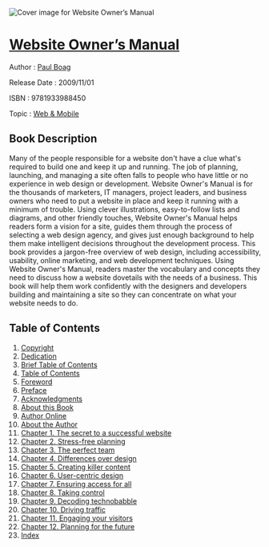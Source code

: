 ![Cover image for Website Owner’s Manual](https://imgdetail.ebookreading.net/cover/cover/web_mobile/EB9781933988450.jpg)

[Website Owner’s Manual](https://ebookreading.net/view/book/Website+Owner%E2%80%99s+Manual-EB9781933988450_1.html "Website Owner’s Manual")
====================================================================================================================

Author : [Paul Boag](https://ebookreading.net/search/author/Paul+Boag)

Release Date : 2009/11/01

ISBN : 9781933988450

Topic : [Web & Mobile](https://ebookreading.net/search/category/web-mobile)

Book Description
-----------------

 Many of the people responsible for a website don't have a clue what's required to build one and keep it up and running. The job of planning, launching, and managing a site often falls to people who have little or no experience in web design or development. Website Owner's Manual is for the thousands of marketers, IT managers, project leaders, and business owners who need to put a website in place and keep it running with a minimum of trouble. 
Using clever illustrations, easy-to-follow lists and diagrams, and other friendly touches, Website Owner's Manual helps readers form a vision for a site, guides them through the process of selecting a web design agency, and gives just enough background to help them make intelligent decisions throughout the development process. This book provides a jargon-free overview of web design, including accessibility, usability, online marketing, and web development techniques. Using Website Owner's Manual, readers master the vocabulary and concepts they need to discuss how a website dovetails with the needs of a business. This book will help them work confidently with the designers and developers building and maintaining a site so they can concentrate on what your website needs to do. 
              
Table of Contents
-----------------

1. [Copyright](https://ebookreading.net/view/book/Website+Owner%E2%80%99s+Manual-EB9781933988450_3.html)
1. [Dedication](https://ebookreading.net/view/book/Website+Owner%E2%80%99s+Manual-EB9781933988450_4.html)
1. [Brief Table of Contents](https://ebookreading.net/view/book/Website+Owner%E2%80%99s+Manual-EB9781933988450_5.html)
1. [Table of Contents](https://ebookreading.net/view/book/Website+Owner%E2%80%99s+Manual-EB9781933988450_6.html)
1. [Foreword](https://ebookreading.net/view/book/Website+Owner%E2%80%99s+Manual-EB9781933988450_7.html)
1. [Preface](https://ebookreading.net/view/book/Website+Owner%E2%80%99s+Manual-EB9781933988450_8.html)
1. [Acknowledgments](https://ebookreading.net/view/book/Website+Owner%E2%80%99s+Manual-EB9781933988450_9.html)
1. [About this Book](https://ebookreading.net/view/book/Website+Owner%E2%80%99s+Manual-EB9781933988450_10.html)
1. [Author Online](https://ebookreading.net/view/book/Website+Owner%E2%80%99s+Manual-EB9781933988450_11.html)
1. [About the Author](https://ebookreading.net/view/book/Website+Owner%E2%80%99s+Manual-EB9781933988450_12.html)
1. [Chapter 1. The secret to a successful website](https://ebookreading.net/view/book/Website+Owner%E2%80%99s+Manual-EB9781933988450_13.html)
1. [Chapter 2. Stress-free planning](https://ebookreading.net/view/book/Website+Owner%E2%80%99s+Manual-EB9781933988450_14.html)
1. [Chapter 3. The perfect team](https://ebookreading.net/view/book/Website+Owner%E2%80%99s+Manual-EB9781933988450_15.html)
1. [Chapter 4. Differences over design](https://ebookreading.net/view/book/Website+Owner%E2%80%99s+Manual-EB9781933988450_16.html)
1. [Chapter 5. Creating killer content](https://ebookreading.net/view/book/Website+Owner%E2%80%99s+Manual-EB9781933988450_17.html)
1. [Chapter 6. User-centric design](https://ebookreading.net/view/book/Website+Owner%E2%80%99s+Manual-EB9781933988450_18.html)
1. [Chapter 7. Ensuring access for all](https://ebookreading.net/view/book/Website+Owner%E2%80%99s+Manual-EB9781933988450_19.html)
1. [Chapter 8. Taking control](https://ebookreading.net/view/book/Website+Owner%E2%80%99s+Manual-EB9781933988450_20.html)
1. [Chapter 9. Decoding technobabble](https://ebookreading.net/view/book/Website+Owner%E2%80%99s+Manual-EB9781933988450_21.html)
1. [Chapter 10. Driving traffic](https://ebookreading.net/view/book/Website+Owner%E2%80%99s+Manual-EB9781933988450_22.html)
1. [Chapter 11. Engaging your visitors](https://ebookreading.net/view/book/Website+Owner%E2%80%99s+Manual-EB9781933988450_23.html)
1. [Chapter 12. Planning for the future](https://ebookreading.net/view/book/Website+Owner%E2%80%99s+Manual-EB9781933988450_24.html)
1. [Index](https://ebookreading.net/view/book/Website+Owner%E2%80%99s+Manual-EB9781933988450_25.html)
